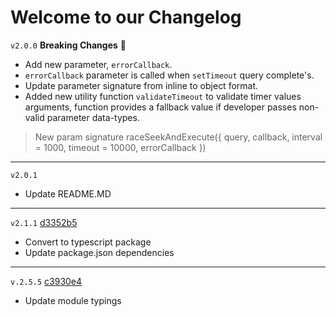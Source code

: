 # Welcome to our Changelog

`v2.0.0` 
**Breaking Changes** :rotating_light:

 - Add new parameter, `errorCallback`.
 - `errorCallback` parameter is called when `setTimeout` query complete's.
 - Update parameter signature from inline to object format.
 - Added new utility function `validateTimeout` to validate timer values arguments, function provides a fallback value if developer passes non-valid parameter data-types.
 > New param signature 
 > raceSeekAndExecute({ query, callback, interval = 1000, timeout = 10000, errorCallback })

---

`v2.0.1` 

- Update README.MD

---

`v2.1.1` 
[d3352b5](https://github.com/greeffjean/raceSeekAndExecute/commit/d3352b5146cc7a8e8c95cbeaed03e87a2b571516)
- Convert to typescript package
- Update package.json dependencies

---

`v.2.5.5`
[c3930e4](https://github.com/greeffjean/raceSeekAndExecute/commit/c3930e4996d828bce640d93fc6c5f51038f49520)

- Update module typings
